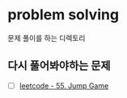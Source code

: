 # problem solving

문제 풀이를 하는 디렉토리

## 다시 풀어봐야하는 문제

- [ ] [leetcode - 55. Jump Game](https://leetcode.com/problems/jump-game/)
